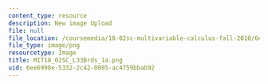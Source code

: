 ```yaml
---
content_type: resource
description: New image Upload
file: null
file_location: /coursemedia/18-02sc-multivariable-calculus-fall-2010/6ee6998e53322c420885ac4759bbab92_MIT18_02SC_L33Brds_1a.png
file_type: image/png
resourcetype: Image
title: MIT18_02SC_L33Brds_1a.png
uid: 6ee6998e-5332-2c42-0885-ac4759bbab92
---
```

